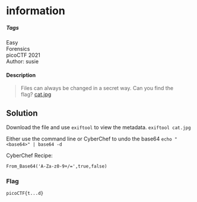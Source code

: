 # information
##### Tags
Easy\
Forensics\
picoCTF 2021\
Author: susie
#### Description
> Files can always be changed in a secret way. Can you find the flag? [cat.jpg](https://mercury.picoctf.net/static/7cf6a33f90deeeac5c73407a1bdc99b6/cat.jpg)
## Solution
Download the file and use `exiftool` to view the metadata.  `exiftool cat.jpg`

Either use the command line or CyberChef to undo the base64
`echo "<base64>" | base64 -d`

CyberChef Recipe:
```
From_Base64('A-Za-z0-9+/=',true,false)
```

### Flag
`picoCTF{t...d}`
